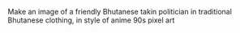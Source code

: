 Make an image of a friendly Bhutanese takin politician in traditional Bhutanese clothing, in style of anime 90s pixel art